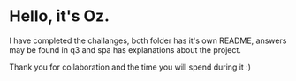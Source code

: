 # Hello, it's Oz.

I have completed the challanges, both folder has it's own README, answers may be found in q3 and spa has explanations about the project.

Thank you for collaboration and the time you will spend during it :)
